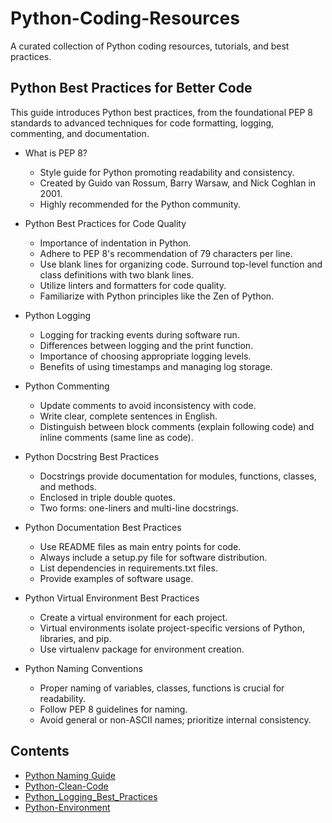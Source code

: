 # Python-Coding-Resources

A curated collection of Python coding resources, tutorials, and best practices.

## Python Best Practices for Better Code

This guide introduces Python best practices, from the foundational PEP 8 standards to advanced techniques for code formatting, logging, commenting, and documentation. 

- What is PEP 8?
  - Style guide for Python promoting readability and consistency.
  - Created by Guido van Rossum, Barry Warsaw, and Nick Coghlan in 2001.
  - Highly recommended for the Python community.

- Python Best Practices for Code Quality
  - Importance of indentation in Python.
  - Adhere to PEP 8's recommendation of 79 characters per line.
  - Use blank lines for organizing code. Surround top-level function and class definitions with two blank lines.
  - Utilize linters and formatters for code quality.
  - Familiarize with Python principles like the Zen of Python.

- Python Logging
  - Logging for tracking events during software run.
  - Differences between logging and the print function.
  - Importance of choosing appropriate logging levels.
  - Benefits of using timestamps and managing log storage.

- Python Commenting
  - Update comments to avoid inconsistency with code.
  - Write clear, complete sentences in English.
  - Distinguish between block comments (explain following code) and inline comments (same line as code).

- Python Docstring Best Practices
  - Docstrings provide documentation for modules, functions, classes, and methods.
  - Enclosed in triple double quotes.
  - Two forms: one-liners and multi-line docstrings.

- Python Documentation Best Practices
  - Use README files as main entry points for code.
  - Always include a setup.py file for software distribution.
  - List dependencies in requirements.txt files.
  - Provide examples of software usage.

- Python Virtual Environment Best Practices
  - Create a virtual environment for each project.
  - Virtual environments isolate project-specific versions of Python, libraries, and pip.
  - Use virtualenv package for environment creation.

- Python Naming Conventions
  - Proper naming of variables, classes, functions is crucial for readability.
  - Follow PEP 8 guidelines for naming.
  - Avoid general or non-ASCII names; prioritize internal consistency.

## Contents

- [Python Naming Guide](https://github.com/jingwora/Python-Coding-Resources/blob/main/contents/Python%20Naming%20Guide.md)
- [Python-Clean-Code](https://jingwora.github.io/contents/articles/Python-Clean-Code.html)
- [Python_Logging_Best_Practices](https://jingwora.github.io/contents/articles/Python_Logging_Best_Practices.html)
- [Python-Environment](https://jingwora.github.io/contents/articles/Python-Environment.html)
